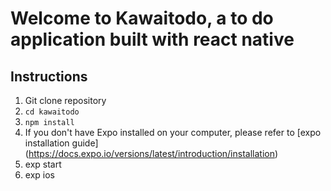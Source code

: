 # Welcome to Kawaitodo, a to do application built with react native
## Instructions
1. Git clone repository
1. `cd kawaitodo`
1. `npm install`
1. If you don't have Expo installed on your computer, please refer to [expo installation guide] (https://docs.expo.io/versions/latest/introduction/installation)
1.  exp start
1.  exp ios
